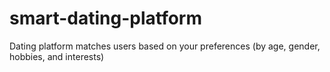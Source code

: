 # smart-dating-platform
Dating platform matches users based on your preferences (by age, gender, hobbies, and interests)
